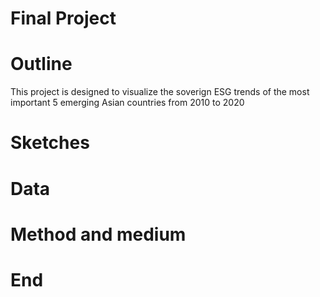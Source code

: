 # Final Project

# Outline
This project is designed to visualize the soverign ESG trends of the most important 5 emerging Asian countries from 2010 to 2020

# Sketches

# Data


# Method and medium

# End
